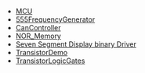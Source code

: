 <ul>
	<li><a href="MCU">MCU</a></li>
	<li><a href="555FrequencyGenerator">555FrequencyGenerator</a></li>	
	<li><a href="CanController">CanController</a></li>
	<li><a href="NOR_Memory">NOR_Memory</a></li>
	<li><a href="Seven Segment Display binary Driver">Seven Segment Display binary Driver</a></li>
	<li><a href="TransistorDemo">TransistorDemo</a></li>
	<li><a href="TransistorLogicGates">TransistorLogicGates</a></li>
</ul>
